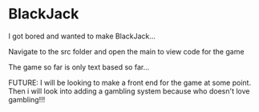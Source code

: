 # BlackJack
I got bored and wanted to make BlackJack...

Navigate to the src folder and open the main to view code for the game 

The game so far is only text based so far...

FUTURE:
I will be looking to make a front end for the game at some point. 
Then i will look into adding a gambling system because who doesn't love gambling!!!
